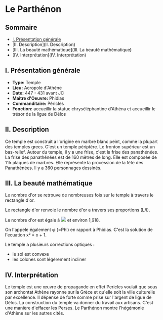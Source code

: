 # Le Parthénon

## Sommaire
* [I. Présentation générale](I.-Présentation-générale)
* [II. Description](II. Description)
* [III. La beauté mathématique](III. La beauté mathématique)
* [IV. Interprétation](IV. Interprétation)

## I. Présentation générale

* **Type:** Temple
* **Lieu:** Acropole d'Athène
* **Date:** 447 - 431 avant JC
* **Maitre d'Oeuvre:** Phidias
* **Commanditaire:** Péricles
* **Fonction:** accueillir la statue chryséléphantine d'Athéna et accueillir le trésor de la ligue de Délos

## II. Description

Ce temple est construit a l'origine en marbre blanc peint, comme la plupart des temples grecs. C'est un temple périptère. Le fronton supérieur est un bas-relief. Autour du temple, il y a une frise, c'est la frise des panathénées. La frise des panathénées est de 160 mètres de long. Elle est composée de 115 plaques de marbres. Elle représente la procession de la fête des Panathénées. Il y a 360 personnages dessinés.


## III. La beauté mathématique

Le nombre d'or se retrouve de nombreuses fois sur le temple à travers le rectangle d'or.

Le rectangle d'or renvoie le nombre d'or a travers ses proportions (L/l).

Le nombre d'or est égale à ![](https://upload.wikimedia.org/math/7/0/e/70e860be60f52ced1d2fd328d5fda675.png) et environ 1,618.

On l'appele également φ (=Phi) en rapport à Phidias.
C'est la solution de l'ecuation x² = x + 1.

Le temple a plusieurs corrections optiques :
* le sol est convexe
* les colones sont légèrement incliner

## IV. Interprétation

Le temple est une œuvre de propagande en effet Pericles voulait que sous son archontat Athène rayonne sur la Grèce et qu'elle soit la ville culturelle par excellence. Il dépense de forte somme prise sur l'argent de ligue de Délos. La construction du temple va donner du travail aux artisans. C'est une manière d'effacer les Perses. Le Parthénon montre l'hégémonie d'Athène sur les autres cités.
